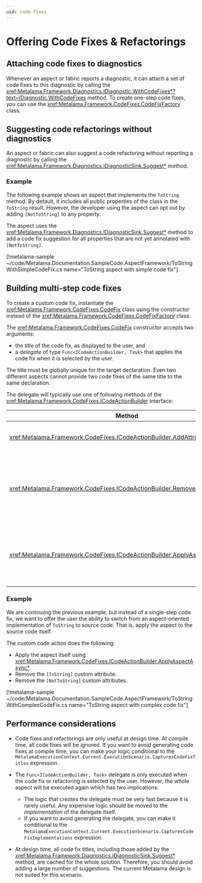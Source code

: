```yaml
---
uid: code-fixes
---
```


# Offering Code Fixes & Refactorings

## Attaching code fixes to diagnostics

Whenever an aspect or fabric reports a diagnostic, it can attach a set of code fixes to this diagnostic by calling the <xref:Metalama.Framework.Diagnostics.IDiagnostic.WithCodeFixes*?text=IDiagnostic.WithCodeFixes> method. To create one-step code fixes, you can use the <xref:Metalama.Framework.CodeFixes.CodeFixFactory> class.


## Suggesting code refactorings without diagnostics

An aspect or fabric can also suggest a code refactoring without reporting a diagnostic by calling the <xref:Metalama.Framework.Diagnostics.IDiagnosticSink.Suggest*> method.

### Example

The following example shows an aspect that implements the `ToString` method. By default, it includes all public properties of the class in the `ToString` result. However, the developer using the aspect can opt out by adding `[NotToString]` to any property.

The aspect uses the <xref:Metalama.Framework.Diagnostics.IDiagnosticSink.Suggest*> method to add a code fix suggestion for all properties that are not yet annotated with `[NotToString]`.

[!metalama-sample ~/code/Metalama.Documentation.SampleCode.AspectFramework/ToStringWithSimpleCodeFix.cs name="ToString aspect with simple code fix"]

## Building multi-step code fixes

To create a custom code fix, instantiate the <xref:Metalama.Framework.CodeFixes.CodeFix> class using the constructor instead of the <xref:Metalama.Framework.CodeFixes.CodeFixFactory> class.

The <xref:Metalama.Framework.CodeFixes.CodeFix> constructor accepts two arguments:

* the _title_ of the code fix, as displayed to the user, and
* a _delegate_ of type `Func<ICodeActionBuilder, Task>` that applies the code fix when it is selected by the user.

The title must be globally unique for the target declaration. Even two different aspects cannot provide two code fixes of the same title to the same declaration.

The delegate will typically use one of following methods of the <xref:Metalama.Framework.CodeFixes.ICodeActionBuilder> interface:

| Method | Description |
|------|----|
| <xref:Metalama.Framework.CodeFixes.ICodeActionBuilder.AddAttributeAsync*> | Adds a custom attribute to a declaration.
| <xref:Metalama.Framework.CodeFixes.ICodeActionBuilder.RemoveAttributesAsync*> | Removes all custom attributes of a given type to a given declaration and all contained declarations.
| <xref:Metalama.Framework.CodeFixes.ICodeActionBuilder.ApplyAspectAsync*> | Transforms the source code using an aspect (as if it were applied as a live template).

### Example

We are continuing the previous example, but instead of a single-step code fix, we want to offer the user the ability to switch from an aspect-oriented implementation of `ToString` to source code. That is, apply the aspect to the source code itself.

The custom code action does the following:

* Apply the aspect itself using <xref:Metalama.Framework.CodeFixes.ICodeActionBuilder.ApplyAspectAsync*>.
* Remove the `[ToString]` custom attribute.
* Remove the `[NotToString]` custom attributes.

[!metalama-sample ~/code/Metalama.Documentation.SampleCode.AspectFramework/ToStringWithComplexCodeFix.cs name="ToString aspect with complex code fix"]

## Performance considerations

* Code fixes and refactorings are only useful at design time. At compile time, all code fixes will be ignored. If you want to avoid generating code fixes at compile time, you can make your logic conditional to the `MetalamaExecutionContext.Current.ExecutionScenario.CapturesCodeFixTitles` expression.

* The `Func<ICodeActionBuilder, Task>`  delegate is only executed when the code fix or refactoring is selected by the user. However, the whole aspect will be executed again which has two implications:
  *  The logic that _creates_ the delegate must be very fast because it is rarely useful. Any expensive logic should be moved to the _implementation_ of the delegate itself.
  *  If you want to avoid generating the delegate, you can make it conditional to the `MetalamaExecutionContext.Current.ExecutionScenario.CapturesCodeFixImplementations` expression.

* At design time, all code fix titles, including those added by the <xref:Metalama.Framework.Diagnostics.IDiagnosticSink.Suggest*> method, are cached for the whole solution. Therefore, you should avoid adding a large number of suggestions. The current Metalama design is not suited for this scenario.



